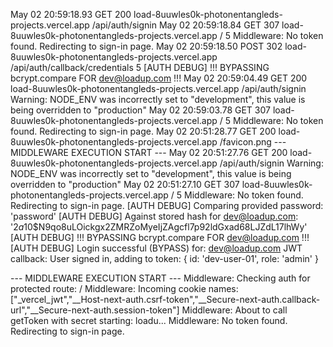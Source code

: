 May 02 20:59:18.93
GET
200
load-8uuwles0k-photonentangleds-projects.vercel.app
/api/auth/signin
May 02 20:59:18.84
GET
307
load-8uuwles0k-photonentangleds-projects.vercel.app
/
5
Middleware: No token found. Redirecting to sign-in page.
May 02 20:59:18.50
POST
302
load-8uuwles0k-photonentangleds-projects.vercel.app
/api/auth/callback/credentials
5
[AUTH DEBUG] !!! BYPASSING bcrypt.compare FOR dev@loadup.com !!!
May 02 20:59:04.49
GET
200
load-8uuwles0k-photonentangleds-projects.vercel.app
/api/auth/signin
Warning: NODE_ENV was incorrectly set to "development", this value is being overridden to "production"
May 02 20:59:03.78
GET
307
load-8uuwles0k-photonentangleds-projects.vercel.app
/
5
Middleware: No token found. Redirecting to sign-in page.
May 02 20:51:28.77
GET
200
load-8uuwles0k-photonentangleds-projects.vercel.app
/favicon.png
--- MIDDLEWARE EXECUTION START ---
May 02 20:51:27.76
GET
200
load-8uuwles0k-photonentangleds-projects.vercel.app
/api/auth/signin
Warning: NODE_ENV was incorrectly set to "development", this value is being overridden to "production"
May 02 20:51:27.10
GET
307
load-8uuwles0k-photonentangleds-projects.vercel.app
/
5
Middleware: No token found. Redirecting to sign-in page.
[AUTH DEBUG] Comparing provided password: 'password'
[AUTH DEBUG] Against stored hash for dev@loadup.com: '$2a$10$N9qo8uLOickgx2ZMRZoMyeIjZAgcfl7p92ldGxad68LJZdL17lhWy'
[AUTH DEBUG] !!! BYPASSING bcrypt.compare FOR dev@loadup.com !!!
[AUTH DEBUG] Login successful (BYPASS) for: dev@loadup.com
JWT callback: User signed in, adding to token: { id: 'dev-user-01', role: 'admin' }

--- MIDDLEWARE EXECUTION START ---
Middleware: Checking auth for protected route: /
Middleware: Incoming cookie names: ["_vercel_jwt","__Host-next-auth.csrf-token","__Secure-next-auth.callback-url","__Secure-next-auth.session-token"]
Middleware: About to call getToken with secret starting: loadu...
Middleware: No token found. Redirecting to sign-in page.